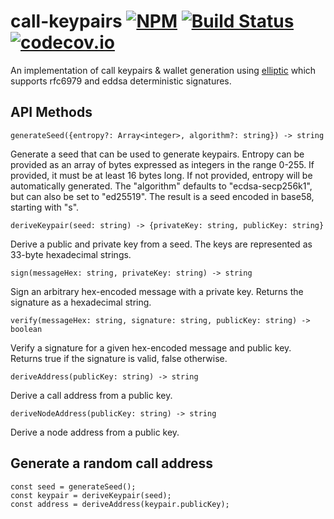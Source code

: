 # call-keypairs [![NPM](https://img.shields.io/npm/v/call-keypairs.svg)](https://npmjs.org/package/call-keypairs) [![Build Status](https://img.shields.io/travis/call/call-keypairs/master.svg)](https://travis-ci.org/call/call-keypairs) [![codecov.io](http://codecov.io/github/call/call-keypairs/coverage.svg?branch=master)](http://codecov.io/github/call/call-keypairs?branch=master)

An implementation of call keypairs & wallet generation using
[elliptic](https://github.com/indutny/elliptic) which supports rfc6979 and
eddsa deterministic signatures.

## API Methods

```
generateSeed({entropy?: Array<integer>, algorithm?: string}) -> string
```
Generate a seed that can be used to generate keypairs. Entropy can be provided as an array of bytes expressed as integers in the range 0-255. If provided, it must be at least 16 bytes long. If not provided, entropy will be automatically generated. The "algorithm" defaults to "ecdsa-secp256k1", but can also be set to "ed25519". The result is a seed encoded in base58, starting with "s".

```
deriveKeypair(seed: string) -> {privateKey: string, publicKey: string}
```
Derive a public and private key from a seed. The keys are represented as 33-byte hexadecimal strings.

```
sign(messageHex: string, privateKey: string) -> string
```
Sign an arbitrary hex-encoded message with a private key. Returns the signature as a hexadecimal string.

```
verify(messageHex: string, signature: string, publicKey: string) -> boolean
```
Verify a signature for a given hex-encoded message and public key. Returns true if the signature is valid, false otherwise.

```
deriveAddress(publicKey: string) -> string
```
Derive a call address from a public key.

```
deriveNodeAddress(publicKey: string) -> string
```
Derive a node address from a public key.


## Generate a random call address

```
const seed = generateSeed();
const keypair = deriveKeypair(seed);
const address = deriveAddress(keypair.publicKey);
```

